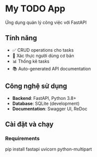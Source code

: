 # My TODO App

Ứng dụng quản lý công việc với FastAPI 

## Tính năng
- ✅ CRUD operations cho tasks
- 🔐 Xác thực người dùng cơ bản  
- 📊 Thống kê tasks
- 📚 Auto-generated API documentation

## Công nghệ sử dụng
- **Backend**: FastAPI, Python 3.8+
- **Database**: SQLite (development)
- **Documentation**: Swagger UI, ReDoc

## Cài đặt và chạy


### Requirements
pip install fastapi uvicorn python-multipart

